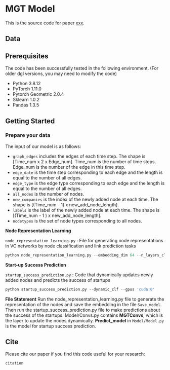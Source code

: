 # MGT Model

This is the source code for paper [xxx](xxx).

## Data

## Prerequisites
The code has been successfully tested in the following environment. (For older dgl versions, you may need to modify the code)
- Python 3.8.12
- PyTorch 1.11.0
- Pytorch Geometric 2.0.4
- Sklearn 1.0.2
- Pandas 1.3.5

## Getting Started

### Prepare your data

The input of our model is as follows:

* `graph_edges` includes the edges of each time step. The shape is [Time_num x 2 x Edge_num]. Time_num is the number of time steps. Edge_num is the number of the edge in this time step.
* `edge_date` is the time step corresponding to each edge and the length is equal to the number of all edges.
* `edge_type` is the edge type corresponding to each edge and the length is equal to the number of all edges.
* `all_nodes` is the number of nodes.
* `new_companies` is the index of the newly added node at each time. The shape is [(Time_num - 1) x new_add_node_length].
* `labels` is the label of the newly added node at each time. The shape is [(Time_num - 1 ) x new_add_node_length].
* `nodetypes` is the set of node types corresponding to all nodes.

**Node Representation Learning**

`node_representation_learning.py` : File for generating node representations in VC networks by node classification and link prediction tasks

```python
python node_representation_learning.py --embedding_dim 64 --n_layers_clf 3 --train_embed --loss_type 'LPNC'
```

**Start-up Success Prediction**

`startup_success_prediction.py` : Code that dynamically updates newly added nodes and predicts the success of startups

```python
python startup_success_prediction.py --dynamic_clf --gpus 'cuda:0'
```

**File Statement**
Run the node_representation_learning.py file to generate the representation of the nodes and save the embedding in the file `Save_model`. Then run the startup_success_prediction.py file to make predictions about the success of the startups.
Model/Convs.py contains **MGTConvs**, which is the layer to update the nodes dynamically. **Predict_model** in `Model/Model.py` is the model for startup success prediction.

## Cite

Please cite our paper if you find this code useful for your research:

```
citation
```


